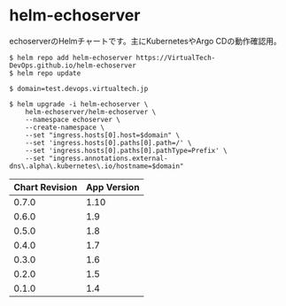 # helm-echoserver

echoserverのHelmチャートです。主にKubernetesやArgo CDの動作確認用。

```
$ helm repo add helm-echoserver https://VirtualTech-DevOps.github.io/helm-echoserver
$ helm repo update
```

```
$ domain=test.devops.virtualtech.jp

$ helm upgrade -i helm-echoserver \
    helm-echoserver/helm-echoserver \
    --namespace echoserver \
    --create-namespace \
    --set "ingress.hosts[0].host=$domain" \
    --set 'ingress.hosts[0].paths[0].path=/' \
    --set 'ingress.hosts[0].paths[0].pathType=Prefix' \
    --set "ingress.annotations.external-dns\.alpha\.kubernetes\.io/hostname=$domain"
```

| Chart Revision | App Version |
|----------------|-------------|
| 0.7.0          | 1.10         |
| 0.6.0          | 1.9         |
| 0.5.0          | 1.8         |
| 0.4.0          | 1.7         |
| 0.3.0          | 1.6         |
| 0.2.0          | 1.5         |
| 0.1.0          | 1.4         |
